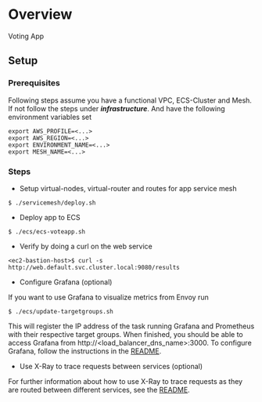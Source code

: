 # Overview
Voting App

## Setup

### Prerequisites
Following steps assume you have a functional VPC, ECS-Cluster and Mesh. If not follow the steps under ***infrastructure***. And have the following environment variables set

```
export AWS_PROFILE=<...>
export AWS_REGION=<...>
export ENVIRONMENT_NAME=<...>
export MESH_NAME=<...>
```

### Steps

* Setup virtual-nodes, virtual-router and routes for app service mesh

```
$ ./servicemesh/deploy.sh
```

* Deploy app to ECS

```
$ ./ecs/ecs-voteapp.sh
```

* Verify by doing a curl on the web service

```
<ec2-bastion-host>$ curl -s http://web.default.svc.cluster.local:9080/results
```

* Configure Grafana (optional)

If you want to use Grafana to visualize metrics from Envoy run

```
$ ./ecs/update-targetgroups.sh 
```

This will register the IP address of the task running Grafana and Prometheus 
with their respective target groups.  When finished, you should be able to access 
Grafana from http://<load_balancer_dns_name>:3000.  To configure Grafana, follow 
the instructions in the [README](./metrics/README.md).

* Use X-Ray to trace requests between services (optional)

For further information about how to use X-Ray to trace requests as they are routed 
between different services, see the [README](../../../../observability/x-ray.md).
